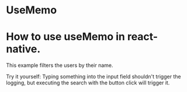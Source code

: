 # UseMemo
 
<h1>How to use useMemo in react-native.</h1>

This example filters the users by their name.

Try it yourself: Typing something into the input field shouldn't trigger the logging, but executing the search with the button click will trigger it.

